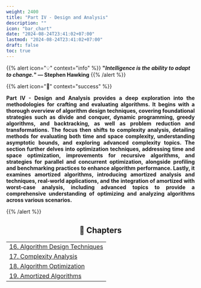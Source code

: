 ```yaml
---
weight: 2400
title: "Part IV - Design and Analysis"
description: ""
icon: "bar_chart"
date: "2024-08-24T23:41:02+07:00"
lastmod: "2024-08-24T23:41:02+07:00"
draft: false
toc: true
---
```

{{% alert icon="💡" context="info" %}}
<strong>"<em>Intelligence is the ability to adapt to change.</em>" — Stephen Hawking</strong>
{{% /alert %}}

{{% alert icon="📘" context="success" %}}
<p style="text-align: justify;">
<strong>Part IV - Design and Analysis provides a deep exploration into the methodologies for crafting and evaluating algorithms. It begins with a thorough overview of algorithm design techniques, covering foundational strategies such as divide and conquer, dynamic programming, greedy algorithms, and backtracking, as well as problem reduction and transformations. The focus then shifts to complexity analysis, detailing methods for evaluating both time and space complexity, understanding asymptotic bounds, and exploring advanced complexity topics. The section further delves into optimization techniques, addressing time and space optimization, improvements for recursive algorithms, and strategies for parallel and concurrent optimization, alongside profiling and benchmarking practices to enhance algorithm performance. Lastly, it examines amortized algorithms, introducing amortized analysis and techniques, real-world applications, and the integration of amortized with worst-case analysis, including advanced topics to provide a comprehensive understanding of optimizing and analyzing algorithms across various scenarios.</strong>
</p>
{{% /alert %}}

<center>

## **🧠 Chapters**

</center>

<div class="container mt-4">
    <div class="row">
        <div class="col-md-12">
            <table class="table table-hover">
                <tbody>
                    <tr>
                        <td><a href="/docs/part-iv/chapter-16/" class="text-decoration-none">16. Algorithm Design Techniques</a></td>
                    </tr>
                    <tr>
                        <td><a href="/docs/part-iv/chapter-17/" class="text-decoration-none">17. Complexity Analysis</a></td>
                    </tr>
                    <tr>
                        <td><a href="/docs/part-iv/chapter-18/" class="text-decoration-none">18. Algorithm Optimization</a></td>
                    </tr>
                    <tr>
                        <td><a href="/docs/part-iv/chapter-19/" class="text-decoration-none">19. Amortized Algorithms</a></td>
                    </tr>
                </tbody>
            </table>
        </div>
    </div>
</div>
